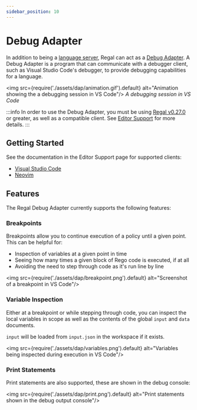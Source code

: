 ```yaml
---
sidebar_position: 10
---
```



# Debug Adapter

In addition to being a [language server](https://openpolicyagent.org/projects/regal/language-server),
Regal can act as a
[Debug Adapter](https://microsoft.github.io/debug-adapter-protocol/).
A Debug Adapter is a program that can communicate with a debugger client,
such as Visual Studio Code's debugger, to provide debugging capabilities
for a language.

<img
  src={require('./assets/dap/animation.gif').default}
  alt="Animation showing the a debugging session in VS Code"/>
_A debugging session in VS Code_

:::info
In order to use the Debug Adapter, you must be using
[Regal v0.27.0](https://github.com/open-policy-agent/regal/releases/v0.27.0) or greater,
as well as a compatible client. See [Editor Support](https://openpolicyagent.org/projects/regal/editor-support) for
more details.
:::

## Getting Started

See the documentation in the Editor Support page for supported clients:

* [Visual Studio Code](https://openpolicyagent.org/projects/regal/editor-support#visual-studio-code)
* [Neovim](https://openpolicyagent.org/projects/regal/editor-support#neovim)

## Features

The Regal Debug Adapter currently supports the following features:

### Breakpoints

Breakpoints allow you to continue execution of a policy until a given point.
This can be helpful for:

* Inspection of variables at a given point in time
* Seeing how many times a given block of Rego code is executed, if at all
* Avoiding the need to step through code as it's run line by line

<img
  src={require('./assets/dap/breakpoint.png').default}
  alt="Screenshot of a breakpoint in VS Code"/>

### Variable Inspection

Either at a breakpoint or while stepping through code, you can inspect the
local variables in scope as well as the contents of the global `input` and
`data` documents.

`input` will be loaded from `input.json` in the workspace if it exists.

<img
  src={require('./assets/dap/variables.png').default}
  alt="Variables being inspected during execution in VS Code"/>

### Print Statements

Print statements are also supported, these are shown in the debug console:

<img
  src={require('./assets/dap/print.png').default}
  alt="Print statements shown in the debug output console"/>
